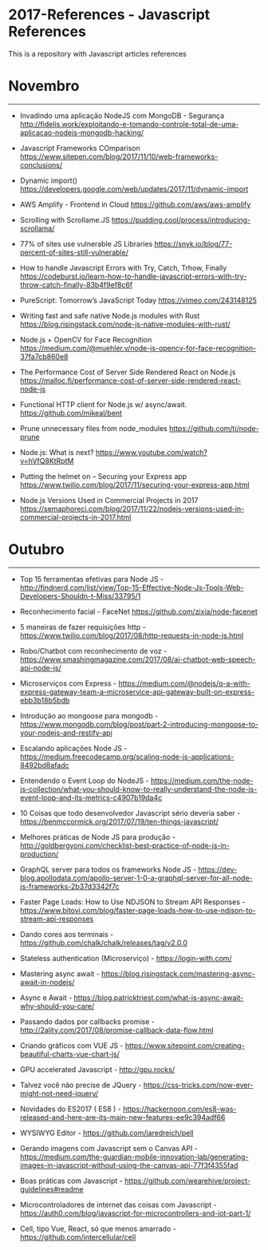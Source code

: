 # 2017-References - Javascript References
This is a repository with Javascript articles references


# Novembro
--------------------
- Invadindo uma aplicação NodeJS com MongoDB - Segurança http://fidelis.work/exploitando-e-tomando-controle-total-de-uma-aplicacao-nodejs-mongodb-hacking/

- Javascript Frameworks COmparison https://www.sitepen.com/blog/2017/11/10/web-frameworks-conclusions/

- Dynamic import() https://developers.google.com/web/updates/2017/11/dynamic-import

- AWS Amplify - Frontend in Cloud https://github.com/aws/aws-amplify

- Scrolling with Scrollame.JS https://pudding.cool/process/introducing-scrollama/

- 77% of sites use vulnerable JS Libraries https://snyk.io/blog/77-percent-of-sites-still-vulnerable/

- How to handle Javascript Errors with Try, Catch, Trhow, Finally https://codeburst.io/learn-how-to-handle-javascript-errors-with-try-throw-catch-finally-83b4f9ef8c6f

- PureScript: Tomorrow’s JavaScript Today https://vimeo.com/243148125

- Writing fast and safe native Node.js modules with Rust https://blog.risingstack.com/node-js-native-modules-with-rust/

- Node.js + OpenCV for Face Recognition https://medium.com/@muehler.v/node-js-opencv-for-face-recognition-37fa7cb860e8

- The Performance Cost of Server Side Rendered React on Node.js https://malloc.fi/performance-cost-of-server-side-rendered-react-node-js

- Functional HTTP client for Node.js w/ async/await. https://github.com/mikeal/bent

- Prune unnecessary files from node_modules https://github.com/tj/node-prune

- Node.js: What is next? https://www.youtube.com/watch?v=hVfQ8KtRptM

- Putting the helmet on – Securing your Express app https://www.twilio.com/blog/2017/11/securing-your-express-app.html

- Node.js Versions Used in Commercial Projects in 2017 https://semaphoreci.com/blog/2017/11/22/nodejs-versions-used-in-commercial-projects-in-2017.html

# Outubro
--------------------
- Top 15 ferramentas efetivas para Node JS  - http://findnerd.com/list/view/Top-15-Effective-Node-Js-Tools-Web-Developers-Shouldn-t-Miss/33795/1

- Reconhecimento facial - FaceNet https://github.com/zixia/node-facenet

- 5 maneiras de fazer requisições http - https://www.twilio.com/blog/2017/08/http-requests-in-node-js.html

- Robo/Chatbot com reconhecimento de voz - https://www.smashingmagazine.com/2017/08/ai-chatbot-web-speech-api-node-js/

- Microserviços com Express - https://medium.com/@nodejs/q-a-with-express-gateway-team-a-microservice-api-gateway-built-on-express-ebb3b18b5bdb

- Introdução ao mongoose para mongodb - https://www.mongodb.com/blog/post/part-2-introducing-mongoose-to-your-nodejs-and-restify-api

- Escalando aplicações Node JS - https://medium.freecodecamp.org/scaling-node-js-applications-8492bd8afadc

- Entendendo o Event Loop do NodeJS - https://medium.com/the-node-js-collection/what-you-should-know-to-really-understand-the-node-js-event-loop-and-its-metrics-c4907b19da4c

- 10 Coisas que todo desenvolvedor Javascript sério deveria saber - https://benmccormick.org/2017/07/19/ten-things-javascript/

- Melhores práticas de Node JS para produção - http://goldbergyoni.com/checklist-best-practice-of-node-js-in-production/

- GraphQL server para todos os frameworks Node JS - https://dev-blog.apollodata.com/apollo-server-1-0-a-graphql-server-for-all-node-js-frameworks-2b37d3342f7c

- Faster Page Loads: How to Use NDJSON to Stream API Responses - https://www.bitovi.com/blog/faster-page-loads-how-to-use-ndjson-to-stream-api-responses

- Dando cores aos terminais - https://github.com/chalk/chalk/releases/tag/v2.0.0

- Stateless authentication (Microserviço) - https://login-with.com/

- Mastering async await - https://blog.risingstack.com/mastering-async-await-in-nodejs/

- Async e Await - https://blog.patricktriest.com/what-is-async-await-why-should-you-care/

- Passando dados por callbacks promise - http://2ality.com/2017/08/promise-callback-data-flow.html

- Criando gráficos com VUE JS - https://www.sitepoint.com/creating-beautiful-charts-vue-chart-js/

- GPU accelerated Javascript - http://gpu.rocks/

- Talvez você não precise de JQuery - https://css-tricks.com/now-ever-might-not-need-jquery/

- Novidades do ES2017 ( ES8 ) - https://hackernoon.com/es8-was-released-and-here-are-its-main-new-features-ee9c394adf66

- WYSIWYG Editor - https://github.com/jaredreich/pell

- Gerando imagens com Javascript sem o Canvas API - https://medium.com/the-guardian-mobile-innovation-lab/generating-images-in-javascript-without-using-the-canvas-api-77f3f4355fad

- Boas práticas com Javascript - https://github.com/wearehive/project-guidelines#readme

- Microcontroladores de internet das coisas com Javascript - https://auth0.com/blog/javascript-for-microcontrollers-and-iot-part-1/

- Cell, tipo Vue, React, só que menos amarrado - https://github.com/intercellular/cell
